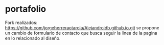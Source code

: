 # portafolio
Fork realizados:
  https://github.com/jorgeherreraotarola/Alejandroidb.github.io.git se propone un cambio de formulario de contacto que busca seguir la linea de la pagina en lo relacionado al diseño.
  
